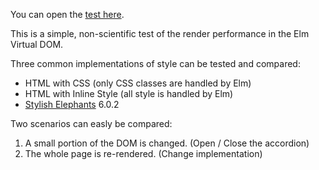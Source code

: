 You can open the [test here](https://rawgit.com/webbhuset/test-elm-performance/master/index.html).

This is a simple, non-scientific test of the render performance in the Elm Virtual DOM.

Three common implementations of style can be tested and compared:

* HTML with CSS (only CSS classes are handled by Elm)
* HTML with Inline Style (all style is handled by Elm)
* [Stylish Elephants](http://package.elm-lang.org/packages/mdgriffith/stylish-elephants/6.0.2) 6.0.2

Two scenarios can easly be compared:

1. A small portion of the DOM is changed. (Open / Close the accordion)
2. The whole page is re-rendered. (Change implementation)
